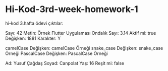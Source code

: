 # Hi-Kod-3rd-week-homework-1
hi-kod 3.hafta ödevi
çıktılar:

Sayı: 42
Metin: Örnek Flutter Uygulaması
Ondalık Sayı: 3.14
Aktif mi: true
Değişken: 1881
Karakter: Y

camelCase Değişken: camelCase Örneği
snake_case Değişken: snake_case Örneği
PascalCase Değişken: PascalCase Örneği

Ad: Yusuf Çağdaş
Soyad: Canpolat
Yaş: 16
Reşit mi: false
